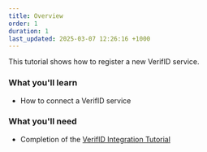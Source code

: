 ```yaml
---
title: Overview
order: 1
duration: 1
last_updated: 2025-03-07 12:26:16 +1000
---
```


This tutorial shows how to register a new VerifID service.

### What you'll learn

- How to connect a VerifID service

### What you'll need

- Completion of the [VerifID Integration Tutorial](/verifid-integration/01-overview)
